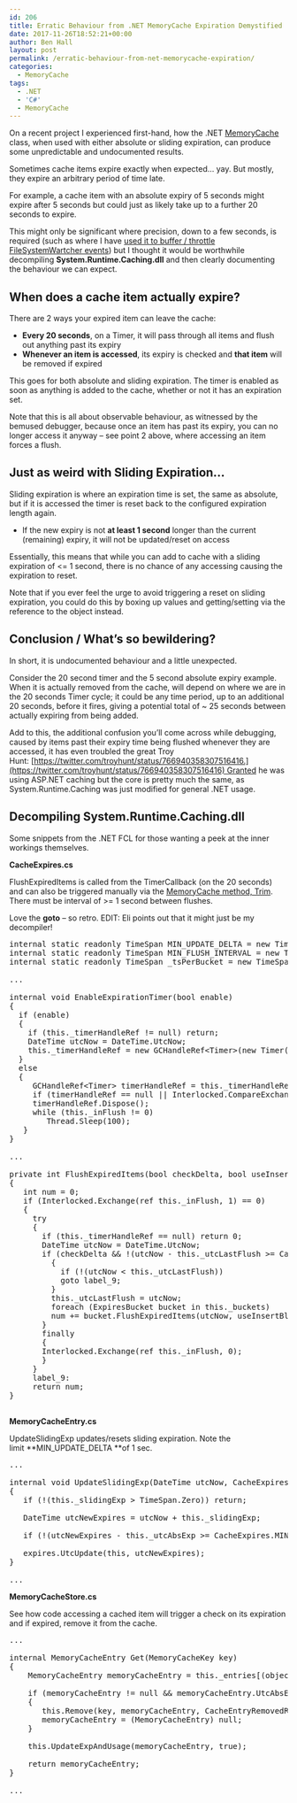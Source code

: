 ```yaml
---
id: 206
title: Erratic Behaviour from .NET MemoryCache Expiration Demystified
date: 2017-11-26T18:52:21+00:00
author: Ben Hall
layout: post
permalink: /erratic-behaviour-from-net-memorycache-expiration/
categories:
  - MemoryCache
tags:
  - .NET
  - 'C#'
  - MemoryCache
---
```

On a recent project I experienced first-hand, how the .NET [MemoryCache](https://msdn.microsoft.com/en-us/library/system.runtime.caching.memorycache(v=vs.110).aspx) class, when used with either absolute or sliding expiration, can produce some unpredictable and undocumented results.

Sometimes cache items expire exactly when expected… yay. But mostly, they expire an arbitrary period of time late.

For example, a cache item with an absolute expiry of 5 seconds might expire after 5 seconds but could just as likely take up to a further 20 seconds to expire.

This might only be significant where precision, down to a few seconds, is required (such as where I have [used it to buffer / throttle FileSystemWartcher events](http://benhall.io/a-robust-solution-for-filesystemwatcher-firing-events-multiple-times/)) but I thought it would be worthwhile decompiling **System.Runtime.Caching.dll** and then clearly documenting the behaviour we can expect.

## When does a cache item actually expire?

There are 2 ways your expired item can leave the cache:

  * **Every 20 seconds**, on a Timer, it will pass through all items and flush out anything past its expiry
  * **Whenever an item is accessed**, its expiry is checked and **that item** will be removed if expired

This goes for both absolute and sliding expiration. The timer is enabled as soon as anything is added to the cache, whether or not it has an expiration set.

Note that this is all about observable behaviour, as witnessed by the bemused debugger, because once an item has past its expiry, you can no longer access it anyway &#8211; see point 2 above, where accessing an item forces a flush.

## Just as weird with Sliding Expiration&#8230;

Sliding expiration is where an expiration time is set, the same as absolute, but if it is accessed the timer is reset back to the configured expiration length again.

  * If the new expiry is not **at least 1 second** longer than the current (remaining) expiry, it will not be updated/reset on access

Essentially, this means that while you can add to cache with a sliding expiration of <= 1 second, there is no chance of any accessing causing the expiration to reset.

Note that if you ever feel the urge to avoid triggering a reset on sliding expiration, you could do this by boxing up values and getting/setting via the reference to the object instead.

## Conclusion / What&#8217;s so bewildering?

In short, it is undocumented behaviour and a little unexpected.

Consider the 20 second timer and the 5 second absolute expiry example. When it is actually removed from the cache, will depend on where we are in the 20 seconds Timer cycle; it could be any time period, up to an additional 20 seconds, before it fires, giving a potential total of ~ 25 seconds between actually expiring from being added.

Add to this, the additional confusion you&#8217;ll come across while debugging, caused by items past their expiry time being flushed whenever they are accessed, it has even troubled the great Troy Hunt: [https://twitter.com/troyhunt/status/766940358307516416.](https://twitter.com/troyhunt/status/766940358307516416) Granted he was using ASP.NET caching but the core is pretty much the same, as System.Runtime.Caching was just modified for general .NET usage.

## Decompiling System.Runtime.Caching.dll

Some snippets from the .NET FCL for those wanting a peek at the inner workings themselves.

**CacheExpires.cs**

FlushExpiredItems is called from the TimerCallback (on the 20 seconds) and can also be triggered manually via the [MemoryCache method, Trim](https://msdn.microsoft.com/en-us/library/system.runtime.caching.memorycache.trim(v=vs.110).aspx). There must be interval of >= 1 second between flushes.

Love the **goto** &#8211; so retro. EDIT: Eli points out that it might just be my decompiler!

<pre class="lang:c# decode:true">internal static readonly TimeSpan MIN_UPDATE_DELTA = new TimeSpan(0, 0, 1);
internal static readonly TimeSpan MIN_FLUSH_INTERVAL = new TimeSpan(0, 0, 1); 
internal static readonly TimeSpan _tsPerBucket = new TimeSpan(0, 0, 20); 

...

internal void EnableExpirationTimer(bool enable)
{
  if (enable)
  {
    if (this._timerHandleRef != null) return;
    DateTime utcNow = DateTime.UtcNow;
    this._timerHandleRef = new GCHandleRef&lt;Timer&gt;(new Timer(new TimerCallback(this.TimerCallback), (object)null, (CacheExpires._tsPerBucket - new TimeSpan(utcNow.Ticks % CacheExpires._tsPerBucket.Ticks)).Ticks / 10000L, CacheExpires._tsPerBucket.Ticks / 10000L));
  }
  else
  {
     GCHandleRef&lt;Timer&gt; timerHandleRef = this._timerHandleRef;
     if (timerHandleRef == null || Interlocked.CompareExchange&lt;GCHandleRef&lt;Timer&gt;&gt;(ref this._timerHandleRef, (GCHandleRef&lt;Timer&gt;)null, timerHandleRef) != timerHandleRef) return;
     timerHandleRef.Dispose();
     while (this._inFlush != 0)
        Thread.Sleep(100);
   }
}

...

private int FlushExpiredItems(bool checkDelta, bool useInsertBlock)
{
   int num = 0;
   if (Interlocked.Exchange(ref this._inFlush, 1) == 0)
   {
     try
     {
       if (this._timerHandleRef == null) return 0;
       DateTime utcNow = DateTime.UtcNow;
       if (checkDelta && !(utcNow - this._utcLastFlush &gt;= CacheExpires.MIN_FLUSH_INTERVAL))
         {
           if (!(utcNow &lt; this._utcLastFlush))
           goto label_9;
         }
         this._utcLastFlush = utcNow;
         foreach (ExpiresBucket bucket in this._buckets)
         num += bucket.FlushExpiredItems(utcNow, useInsertBlock);
       }
       finally
       {
       Interlocked.Exchange(ref this._inFlush, 0);
       }
     }
     label_9:
     return num;
}

</pre>

**MemoryCacheEntry.cs**

UpdateSlidingExp updates/resets sliding expiration. Note the limit **MIN\_UPDATE\_DELTA **of 1 sec.

<pre class="lang:c# decode:true">...

internal void UpdateSlidingExp(DateTime utcNow, CacheExpires expires)
{
   if (!(this._slidingExp &gt; TimeSpan.Zero)) return;

   DateTime utcNewExpires = utcNow + this._slidingExp;

   if (!(utcNewExpires - this._utcAbsExp &gt;= CacheExpires.MIN_UPDATE_DELTA) && !(utcNewExpires &lt; this._utcAbsExp)) return;

   expires.UtcUpdate(this, utcNewExpires);
}

...</pre>

**MemoryCacheStore.cs**

See how code accessing a cached item will trigger a check on its expiration and if expired, remove it from the cache.

<pre class="lang:c# decode:true">...

internal MemoryCacheEntry Get(MemoryCacheKey key)
{
    MemoryCacheEntry memoryCacheEntry = this._entries[(object) key] as MemoryCacheEntry;

    if (memoryCacheEntry != null && memoryCacheEntry.UtcAbsExp &lt;= DateTime.UtcNow)
    {
       this.Remove(key, memoryCacheEntry, CacheEntryRemovedReason.Expired);
       memoryCacheEntry = (MemoryCacheEntry) null;
    }

    this.UpdateExpAndUsage(memoryCacheEntry, true);

    return memoryCacheEntry;
}

...</pre>

<a style="display: none;" href="http://benhall.io/" rel="tag">CodeProject</a>